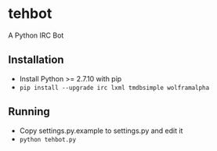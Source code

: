 # tehbot
A Python IRC Bot

## Installation
* Install Python >= 2.7.10 with pip
* `pip install --upgrade irc lxml tmdbsimple wolframalpha`

## Running
* Copy settings.py.example to settings.py and edit it
* `python tehbot.py`
